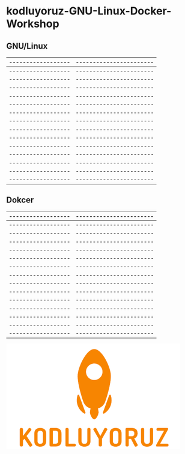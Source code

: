 # kodluyoruz-GNU-Linux-Docker-Workshop

## GNU/Linux

|------------------|-----------------------|
|------------------|-----------------------|
|------------------|-----------------------|
|------------------|-----------------------|
|------------------|-----------------------|
|------------------|-----------------------|
|------------------|-----------------------|
|------------------|-----------------------|
|------------------|-----------------------|
|------------------|-----------------------|
|------------------|-----------------------|
|------------------|-----------------------|
|------------------|-----------------------|
|------------------|-----------------------|
|------------------|-----------------------|
|------------------|-----------------------|

## Dokcer


|------------------|-----------------------|
|------------------|-----------------------|
|------------------|-----------------------|
|------------------|-----------------------|
|------------------|-----------------------|
|------------------|-----------------------|
|------------------|-----------------------|
|------------------|-----------------------|
|------------------|-----------------------|
|------------------|-----------------------|
|------------------|-----------------------|
|------------------|-----------------------|
|------------------|-----------------------|
|------------------|-----------------------|
|------------------|-----------------------|
|------------------|-----------------------|

![alt text](https://github.com/yikiksistemci/kodluyoruz-GNU-Linux-Docker-Workshop/blob/master/kodluyoruz_logo.png)
